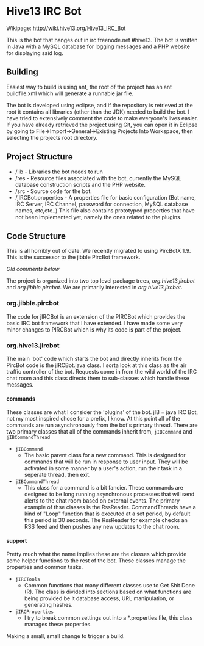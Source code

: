 Hive13 IRC Bot
==============
Wikipage: http://wiki.hive13.org/Hive13_IRC_Bot

This is the bot that hanges out in irc.freenode.net #hive13.  The bot is written in Java with a MySQL database for logging messages and a PHP website for displaying said log.

Building
--------
Easiest way to build is using ant, the root of the project has an ant buildfile.xml which will generate a runnable jar file.

The bot is developed using eclipse, and if the repository is retrieved at the root it contains all libraries (other than the JDK) needed to build the bot.  I have tried to extensively comment the code to make everyone's lives easier. If you have already retrieved the project using Git, you can open it in Eclipse by going to File->Import->General->Existing Projects Into Workspace, then selecting the projects root directory.

Project Structure
-----------------
- /lib - Libraries the bot needs to run
- /res - Resource files associated with the bot, currently the MySQL database construction scripts and the PHP website.
- /src - Source code for the bot.
- /jIRCBot.properties - A properties file for basic configuration (Bot name, IRC Server, IRC Channel, password for connection, MySQL database names, etc,etc..)  This file also contains prototyped properties that have not been implemented yet, namely the ones related to the plugins.

Code Structure
--------------
This is all horribly out of date.  We recently migrated to using PircBotX 1.9.  This is the successor to the jibble PircBot framework.

*Old comments below*

The project is organized into two top level package trees, _org.hive13.jircbot_ and _org.jibble.pircbot_.  We are primarily interested in _org.hive13.jircbot_.  

### org.jibble.pircbot
The code for jIRCBot is an extension of the PIRCBot which provides the basic IRC bot framework that I have extended.  I have made some very minor changes to PIRCBot which is why its code is part of the project.

### org.hive13.jircbot
The main 'bot' code which starts the bot and directly inherits from the PircBot code is the jIRCBot.java class.  I sorta look at this class as the air traffic controller of the bot.  Requests come in from the wild world of the IRC chat room and this class directs them to sub-classes which handle these messages.

#### commands
These classes are what I consider the 'plugins' of the bot. jIB = java IRC Bot, not my most inspired chose for a prefix, I know.  At this point all of the commands are run asynchronously from the bot's primary thread.  There are two primary classes that all of the commands inherit from, `jIBCommand` and `jIBCommandThread`

* `jIBCommand`
    * The basic parent class for a new command.  This is designed for commands that will be run in response to user input. They will be activated in some manner by a user's action, run their task in a seperate thread, then exit.
* `jIBCommandThread`
    * This class for a command is a bit fancier.  These commands are designed to be long running asynchronous processes that will send alerts to the chat room based on external events.  The primary example of thse classes is the RssReader.  CommandThreads have a kind of "Loop" function that is executed at a set period, by default this period is 30 seconds.  The RssReader for example checks an RSS feed and then pushes any new updates to the chat room.

#### support
Pretty much what the name implies these are the classes which provide some helper functions to the rest of the bot.  These classes manage the properties and common tasks.

* `jIRCTools`
    * Common functions that many different classes use to Get Shit Done (R).  The class is divided into sections based on what functions are being provided be it database access, URL manipulation, or generating hashes.
* `jIRCProperties`
    * I try to break common settings out into a *.properties file, this class manages these properties.

Making a small, small change to trigger a build.
